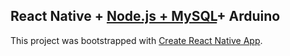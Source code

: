 ## React Native + [Node.js + MySQL](https://github.com/karolinelemos/calm-server)+ Arduino

This project was bootstrapped with [Create React Native App](https://github.com/react-community/create-react-native-app).
